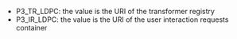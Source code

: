 

* P3_TR_LDPC: the value is the URI of the transformer registry 
* P3_IR_LDPC: the value is the URI of the user interaction requests container
